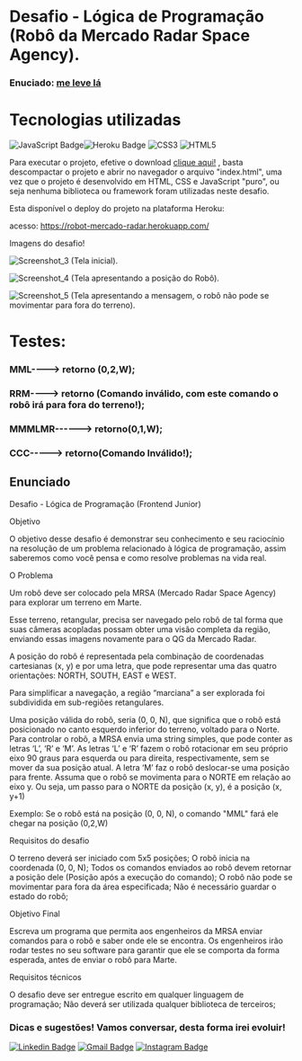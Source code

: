 # Desafio -­ Lógica de Programação (Robô da Mercado Radar Space Agency).

### Enuciado: [me leve lá](#ancora1)

# Tecnologias utilizadas 
![JavaScript Badge]( https://img.shields.io/badge/JavaScript-F7DF1E?style=for-the-badge&logo=javascript&logoColor=black)![Heroku Badge](https://img.shields.io/badge/Heroku-430098?style=for-the-badge&logo=heroku&logoColor=white)	![CSS3](https://img.shields.io/badge/css3-%231572B6.svg?style=for-the-badge&logo=css3&logoColor=white) ![HTML5](https://img.shields.io/badge/html5-%23E34F26.svg?style=for-the-badge&logo=html5&logoColor=white)

Para executar o projeto, efetive o download [clique aqui!](https://github.com/MarcelinoGarcia-NA/DesafioRoboMercadoRadar/archive/refs/heads/main.zip) , basta descompactar o projeto e abrir no navegador o arquivo "index.html",
uma vez que o projeto é desenvolvido em HTML, CSS e JavaScript "puro", ou seja nenhuma biblioteca ou framework foram utilizadas neste desafio.

Esta disponível o deploy do projeto na plataforma Heroku:

acesso: https://robot-mercado-radar.herokuapp.com/

Imagens do desafio!

![Screenshot_3](https://user-images.githubusercontent.com/64509713/183326436-83bac8c3-4b3b-43cb-b677-47dfdcb3046b.png)
(Tela inicial).

![Screenshot_4](https://user-images.githubusercontent.com/64509713/183326442-bcbf37ff-fc52-4c38-b580-ba307aece9f8.png)
(Tela apresentando a posição do Robô).

![Screenshot_5](https://user-images.githubusercontent.com/64509713/183326447-0540e173-5898-4a1d-a7b2-012aaceec829.png)
(Tela apresentando a mensagem, o robô não pode se movimentar para fora do terreno).

# Testes:
### MML----> retorno (0,2,W);
### RRM----> retorno (Comando inválido, com este comando o robô irá para fora do terreno!);
### MMMLMR------> retorno(0,1,W);
### CCC-----> retorno(Comando Inválido!);

<a id="ancora1"></a>
## Enunciado 

Desafio -­ Lógica de Programação (Frontend Junior)
 
Objetivo
 
O objetivo desse desafio é demonstrar seu conhecimento e seu raciocínio na resolução de um problema relacionado à lógica de programação, assim saberemos como você pensa e como resolve problemas na vida real.
 
O Problema
 
Um robô deve ser colocado pela MRSA (Mercado Radar Space Agency) para explorar um terreno em Marte.
 
Esse terreno, retangular, precisa ser navegado pelo robô de tal forma que suas câmeras acopladas possam obter uma visão completa da região, enviando essas imagens novamente para o QG da Mercado Radar.
 
A posição do robô é representada pela combinação de coordenadas cartesianas (x, y) e por uma letra, que pode representar uma das quatro orientações: NORTH, SOUTH, EAST e WEST.
 
Para simplificar a navegação, a região “marciana” a ser explorada foi subdividida em sub-regiões retangulares.
 
Uma posição válida do robô, seria (0, 0, N), que significa que o robô está posicionado no canto esquerdo inferior do terreno, voltado para o Norte.
Para controlar o robô, a MRSA envia uma string simples, que pode conter as letras ‘L’, ‘R’ e ‘M’. As letras ‘L’ e ‘R’ fazem o robô rotacionar em seu próprio eixo 90 graus para esquerda ou para direita, respectivamente, sem se mover da sua posição atual. A letra ‘M’ faz o robô deslocar-­se uma posição para frente.
Assuma que o robô se movimenta para o NORTE em relação ao eixo y. Ou seja, um passo para o NORTE da posição (x, y), é a posição (x, y+1)
 
Exemplo: Se o robô está na posição (0, 0, N), o comando "MML" fará ele chegar na posição (0,2,W)
 
Requisitos do desafio
 
O terreno deverá ser iniciado com 5x5 posições;
O robô inicia na coordenada (0, 0, N);
Todos os comandos enviados ao robô devem retornar a posição dele (Posição após a execução do comando);
O robô não pode se movimentar para fora da área especificada;
Não é necessário guardar o estado do robô;
 
Objetivo Final
 
Escreva um programa que permita aos engenheiros da MRSA enviar comandos para o robô e saber onde ele se encontra. Os engenheiros irão rodar testes no seu software para garantir que ele se comporta da forma esperada, antes de enviar o robô para Marte.
 
Requisitos técnicos
 
O desafio deve ser entregue escrito em qualquer linguagem de programação;
Não deverá ser utilizada qualquer biblioteca de terceiros;

### Dicas e sugestões! Vamos conversar, desta forma irei evoluir! 
[![Linkedin Badge](https://img.shields.io/badge/-Marcelino%20Garcia-6633cc?style=flat-square&logo=Linkedin&logoColor=white&link=https://www.linkedin.com/in/marcelino-garcia-2a1309219/)](https://www.linkedin.com/in/marcelino-garcia-2a1309219/) 
[![Gmail Badge](https://img.shields.io/badge/-marcelino.garcia@novaandradina.org-6633cc?style=flat-square&logo=Gmail&logoColor=white&link=mailto:marcelino.garcia@novaandradina.org)](mailto:marcelino.garcia@novaandradina.org)
[![Instagram Badge](https://img.shields.io/badge/-marcelinovitorgarcia-6633cc?style=flat-square&logo=Instagram&logoColor=white&link=https://www.instagram.com/marcelinovitorgarcia/)](https://www.instagram.com/marcelinovitorgarcia/)

